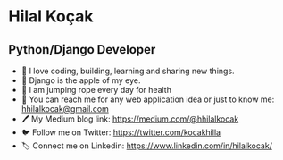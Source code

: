 # Hilal Koçak
## Python/Django Developer

- 🫶 I love coding, building, learning and sharing new things.
- 🌱 Django is the apple of my eye.
- 🤸 I am jumping rope every day for health
- 📧 You can reach me for any web application idea or just to know me: hhilalkocak@gmail.com
- 🖊️ My Medium blog link: https://medium.com/@hhilalkocak
- 🐦 Follow me on Twitter: https://twitter.com/kocakhilla
- 🏷️ Connect me on Linkedin: https://www.linkedin.com/in/hilalkocak/
